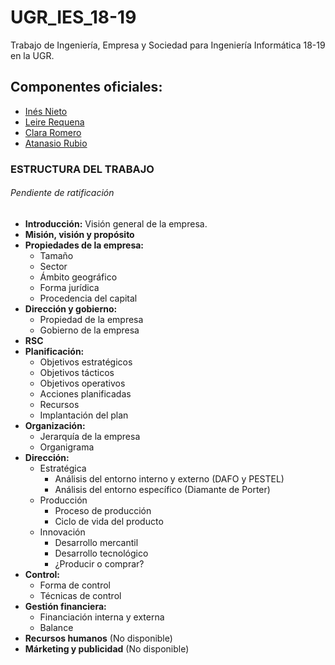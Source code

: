 # UGR_IES_18-19

Trabajo de Ingeniería, Empresa y Sociedad para Ingeniería Informática 18-19 en la UGR.

## Componentes oficiales:

- [Inés Nieto](https://github.com/ins426)
- [Leire Requena](https://github.com/leirereqgar)
- [Clara Romero](https://github.com/clarasdfgh)
- [Atanasio Rubio](https://github.com/Groctel)

### ESTRUCTURA DEL TRABAJO

###### Pendiente de ratificación

- **Introducción:** Visión general de la empresa.
- **Misión, visión y propósito**
- **Propiedades de la empresa:**
  - Tamaño
  - Sector
  - Ámbito geográfico
  - Forma jurídica
  - Procedencia del capital
- **Dirección y gobierno:**
  - Propiedad de la empresa
  - Gobierno de la empresa
- **RSC**
- **Planificación:**
  - Objetivos estratégicos
  - Objetivos tácticos
  - Objetivos operativos
  - Acciones planificadas
  - Recursos
  - Implantación del plan
- **Organización:**
  - Jerarquía de la empresa
  - Organigrama
- **Dirección:**
  - Estratégica
    - Análisis del entorno interno y externo (DAFO y PESTEL)
    - Análisis del entorno específico (Diamante de Porter)
  - Producción
    - Proceso de producción
    - Ciclo de vida del producto
  - Innovación
    - Desarrollo mercantil
    - Desarrollo tecnológico
    - ¿Producir o comprar?
- **Control:**
  - Forma de control
  - Técnicas de control
- **Gestión financiera:**
  - Financiación interna y externa
  - Balance
- **Recursos humanos** (No disponible)
- **Márketing y publicidad** (No disponible)
